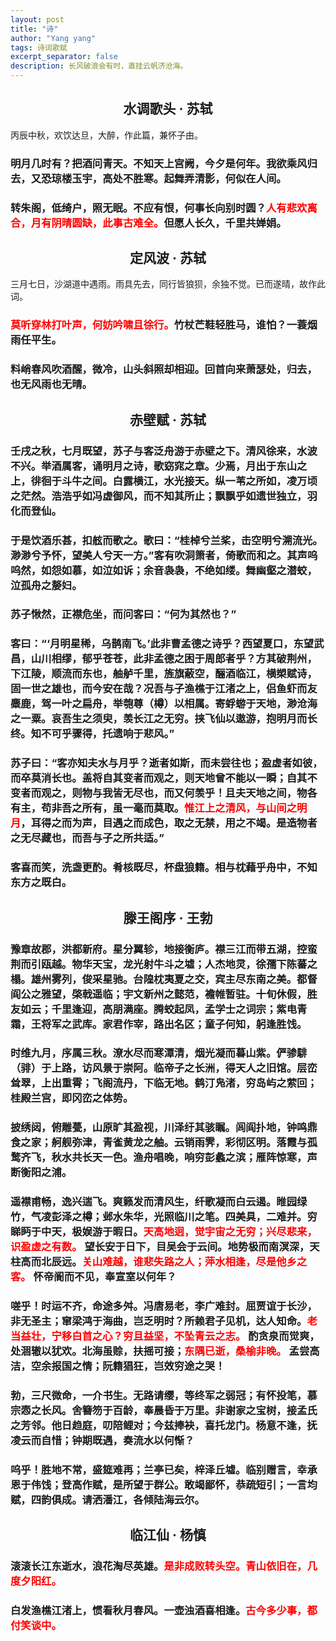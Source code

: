 ```yaml
---
layout: post
title: "诗"
author: "Yang yang"
tags: 诗词歌赋
excerpt_separator: false
description: 长风破浪会有时，直挂云帆济沧海。
---
```


## <center>水调歌头  ·  苏轼</center>

丙辰中秋，欢饮达旦，大醉，作此篇，兼怀子由。

### 明月几时有？把酒问青天。不知天上宫阙，今夕是何年。我欲乘风归去，又恐琼楼玉宇，高处不胜寒。起舞弄清影，何似在人间。

### 转朱阁，低绮户，照无眠。不应有恨，何事长向别时圆？<font color='red'>人有悲欢离合，月有阴晴圆缺，此事古难全。</font>但愿人长久，千里共婵娟。

## <center>定风波  ·  苏轼</center>

三月七日，沙湖道中遇雨。雨具先去，同行皆狼狈，余独不觉。已而遂晴，故作此词。
### <font color='red'>莫听穿林打叶声，何妨吟啸且徐行。</font>竹杖芒鞋轻胜马，谁怕？一蓑烟雨任平生。
### 料峭春风吹酒醒，微冷，山头斜照却相迎。回首向来萧瑟处，归去，也无风雨也无晴。

## <center>赤壁赋  ·  苏轼</center>

### 壬戌之秋，七月既望，苏子与客泛舟游于赤壁之下。清风徐来，水波不兴。举酒属客，诵明月之诗，歌窈窕之章。少焉，月出于东山之上，徘徊于斗牛之间。白露横江，水光接天。纵一苇之所如，凌万顷之茫然。浩浩乎如冯虚御风，而不知其所止；飘飘乎如遗世独立，羽化而登仙。

### 于是饮酒乐甚，扣舷而歌之。歌曰：“桂棹兮兰桨，击空明兮溯流光。渺渺兮予怀，望美人兮天一方。”客有吹洞箫者，倚歌而和之。其声呜呜然，如怨如慕，如泣如诉；余音袅袅，不绝如缕。舞幽壑之潜蛟，泣孤舟之嫠妇。

### 苏子愀然，正襟危坐，而问客曰：“何为其然也？”

### 客曰：“‘月明星稀，乌鹊南飞。’此非曹孟德之诗乎？西望夏口，东望武昌，山川相缪，郁乎苍苍，此非孟德之困于周郎者乎？方其破荆州，下江陵，顺流而东也，舳舻千里，旌旗蔽空，酾酒临江，横槊赋诗，固一世之雄也，而今安在哉？况吾与子渔樵于江渚之上，侣鱼虾而友麋鹿，驾一叶之扁舟，举匏尊（樽）以相属。寄蜉蝣于天地，渺沧海之一粟。哀吾生之须臾，羡长江之无穷。挟飞仙以遨游，抱明月而长终。知不可乎骤得，托遗响于悲风。”

### 苏子曰：“客亦知夫水与月乎？逝者如斯，而未尝往也；盈虚者如彼，而卒莫消长也。盖将自其变者而观之，则天地曾不能以一瞬；自其不变者而观之，则物与我皆无尽也，而又何羡乎！且夫天地之间，物各有主，苟非吾之所有，虽一毫而莫取。<font color='red'>惟江上之清风，与山间之明月</font>，耳得之而为声，目遇之而成色，取之无禁，用之不竭。是造物者之无尽藏也，而吾与子之所共适。”

### 客喜而笑，洗盏更酌。肴核既尽，杯盘狼籍。相与枕藉乎舟中，不知东方之既白。

## <center>滕王阁序  ·  王勃</center>

### 豫章故郡，洪都新府。星分翼轸，地接衡庐。襟三江而带五湖，控蛮荆而引瓯越。物华天宝，龙光射牛斗之墟；人杰地灵，徐孺下陈蕃之榻。雄州雾列，俊采星驰。台隍枕夷夏之交，宾主尽东南之美。都督阎公之雅望，棨戟遥临；宇文新州之懿范，襜帷暂驻。十旬休假，胜友如云；千里逢迎，高朋满座。腾蛟起凤，孟学士之词宗；紫电青霜，王将军之武库。家君作宰，路出名区；童子何知，躬逢胜饯。

### 时维九月，序属三秋。潦水尽而寒潭清，烟光凝而暮山紫。俨骖騑（𬴂）于上路，访风景于崇阿。临帝子之长洲，得天人之旧馆。层峦耸翠，上出重霄；飞阁流丹，下临无地。鹤汀凫渚，穷岛屿之萦回；桂殿兰宫，即冈峦之体势。

### 披绣闼，俯雕甍，山原旷其盈视，川泽纡其骇瞩。闾阎扑地，钟鸣鼎食之家；舸舰弥津，青雀黄龙之舳。云销雨霁，彩彻区明。落霞与孤鹜齐飞，秋水共长天一色。渔舟唱晚，响穷彭蠡之滨；雁阵惊寒，声断衡阳之浦。

### 遥襟甫畅，逸兴遄飞。爽籁发而清风生，纤歌凝而白云遏。睢园绿竹，气凌彭泽之樽；邺水朱华，光照临川之笔。四美具，二难并。穷睇眄于中天，极娱游于暇日。<font color='red'>天高地迥，觉宇宙之无穷；兴尽悲来，识盈虚之有数。</font> 望长安于日下，目吴会于云间。地势极而南溟深，天柱高而北辰远。<font color='red'>关山难越，谁悲失路之人；萍水相逢，尽是他乡之客。</font> 怀帝阍而不见，奉宣室以何年？

### 嗟乎！时运不齐，命途多舛。冯唐易老，李广难封。屈贾谊于长沙，非无圣主；窜梁鸿于海曲，岂乏明时？所赖君子见机，达人知命。<font color='red'>老当益壮，宁移白首之心？穷且益坚，不坠青云之志。</font> 酌贪泉而觉爽，处涸辙以犹欢。北海虽赊，扶摇可接；<font color='red'>东隅已逝，桑榆非晚。</font> 孟尝高洁，空余报国之情；阮籍猖狂，岂效穷途之哭！

### 勃，三尺微命，一介书生。无路请缨，等终军之弱冠；有怀投笔，慕宗悫之长风。舍簪笏于百龄，奉晨昏于万里。非谢家之宝树，接孟氏之芳邻。他日趋庭，叨陪鲤对；今兹捧袂，喜托龙门。杨意不逢，抚凌云而自惜；钟期既遇，奏流水以何惭？

### 呜乎！胜地不常，盛筵难再；兰亭已矣，梓泽丘墟。临别赠言，幸承恩于伟饯；登高作赋，是所望于群公。敢竭鄙怀，恭疏短引；一言均赋，四韵俱成。请洒潘江，各倾陆海云尔。

## <center>临江仙  ·  杨慎</center>

### 滚滚长江东逝水，浪花淘尽英雄。<font color='red'>是非成败转头空。青山依旧在，几度夕阳红。</font>

### 白发渔樵江渚上，惯看秋月春风。一壶浊酒喜相逢。<font color='red'>古今多少事，都付笑谈中。</font>